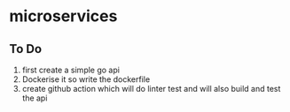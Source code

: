 # microservices

## To Do

1. first create a simple go api
2. Dockerise it so write the dockerfile
3. create github action which will do linter test and will also build and test the api

